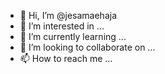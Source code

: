 - 👋 Hi, I’m @jesamaehaja
- 👀 I’m interested in ...
- 🌱 I’m currently learning ...
- 💞️ I’m looking to collaborate on ...
- 📫 How to reach me ...

<!---
jesamaehaja/jesamaehaja is a ✨ special ✨ repository because its `README.md` (this file) appears on your GitHub profile.
You can click the Preview link to take a look at your changes.
--->
